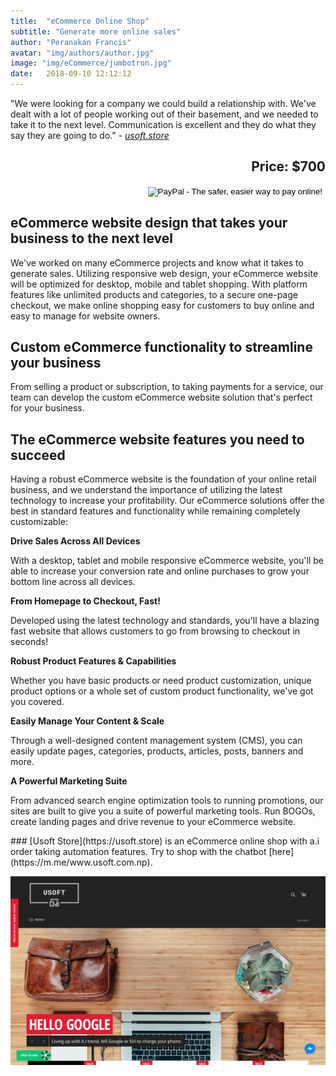 ```yaml
---
title:  "eCommerce Online Shop"
subtitle: "Generate more online sales"
author: "Peranakan Francis"
avatar: "img/authors/author.jpg"
image: "img/eCommerce/jumbotron.jpg"
date:   2018-09-10 12:12:12
---
```


"We were looking for a company we could build a relationship with. We've dealt with a lot of people working out of their basement, and we needed to take it to the next level. Communication is excellent and they do what they say they are going to do." - <a href="https://usoft.store" target="_blank"><i>usoft.store</i></a>

<div style="text-align: right">
<h2>Price: $700</h2></div>
<div align="right">
<form action="https://www.paypal.com/cgi-bin/webscr" method="post" target="_top">
<input type="hidden" name="cmd" value="_s-xclick">
<input type="hidden" name="hosted_button_id" value="M5VU9EB247TCY">
<input type="image" src="https://www.paypalobjects.com/en_US/i/btn/btn_buynowCC_LG.gif" border="0" name="submit" alt="PayPal - The safer, easier way to pay online!">
<img alt="" border="0" src="https://www.paypalobjects.com/en_US/i/scr/pixel.gif" width="1" height="1">
</form>
</div>

## eCommerce website design that takes your business to the next level
We've worked on many eCommerce projects and know what it takes to generate sales. Utilizing responsive web design, your eCommerce website will be optimized for desktop, mobile and tablet shopping. With platform features like unlimited products and categories, to a secure one-page checkout, we make online shopping easy for customers to buy online and easy to manage for website owners.

## Custom eCommerce functionality to streamline your business
From selling a product or subscription, to taking payments for a service, our team can develop the custom eCommerce website solution that's perfect for your business.

## The eCommerce website features you need to succeed
Having a robust eCommerce website is the foundation of your online retail business, and we understand the importance of utilizing the latest technology to increase your profitability. Our eCommerce solutions offer the best in standard features and functionality while remaining completely customizable:

**Drive Sales Across All Devices**

With a desktop, tablet and mobile responsive eCommerce website, you'll be able to increase your conversion rate and online purchases to grow your bottom line across all devices.

**From Homepage to Checkout, Fast!**

Developed using the latest technology and standards, you'll have a blazing fast website that allows customers to go from browsing to checkout in seconds!

**Robust Product Features & Capabilities**

Whether you have basic products or need product customization, unique product options or a whole set of custom product functionality, we've got you covered.

**Easily Manage Your Content & Scale**

Through a well-designed content management system (CMS), you can easily update pages, categories, products, articles, posts, banners and more.

**A Powerful Marketing Suite**

From advanced search engine optimization tools to running promotions, our sites are built to give you a suite of powerful marketing tools. Run BOGOs, create landing pages and drive revenue to your eCommerce website.

<div class="img">
### [Usoft Store](https://usoft.store) is an eCommerce online shop with a.i order taking automation features. Try to shop with the chatbot [here](https://m.me/www.usoft.com.np).

<a href="https://usoft.store" target="_blank"><img src="img/eCommerce/usoft.png" width="640">
<br/>
</div>
